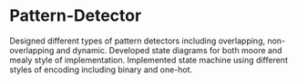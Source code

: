 # Pattern-Detector
Designed different types of pattern detectors including overlapping, non-overlapping and dynamic. Developed state diagrams for both moore and mealy style of implementation.
Implemented state machine using different styles of encoding including binary and one-hot.
